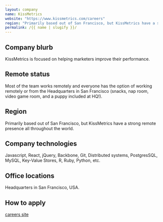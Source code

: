 ```yaml
---
layout: company
name: KissMetrics
website: "https://www.kissmetrics.com/careers"
region: "Primarily based out of San Francisco, but KissMetrics have a strong remote presence all throughout the world."
permalink: /{{ name | slugify }}/
---
```


## Company blurb

KissMetrics is focused on helping marketers improve their performance.

## Remote status

Most of the team works remotely and everyone has the option of working remotely or from the Headquarters in San Francisco (snacks, nap room, video game room, and a puppy included at HQ!).

## Region

Primarily based out of San Francisco, but KissMetrics have a strong remote presence all throughout the world.

## Company technologies

Javascript, React, jQuery, Backbone, Git, Distributed systems, PostgresSQL, MySQL, Key-Value Stores, R, Ruby, Python, etc.

## Office locations

Headquarters in San Francisco, USA.

## How to apply

[careers site](https://www.kissmetrics.com/careers/)